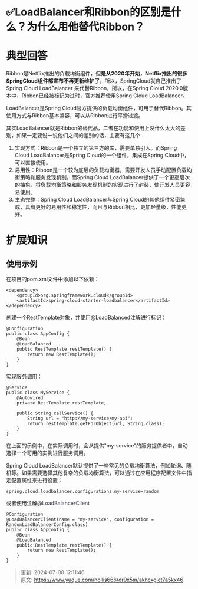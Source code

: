 # ✅LoadBalancer和Ribbon的区别是什么？为什么用他替代Ribbon？

# 典型回答


Ribbon是Netflix推出的负载均衡组件，**但是从2020年开始，Netflix推出的很多SpringCloud组件都宣布不再更新维护了**，所以，SpringCloud就自己推出了Spring Cloud  LoadBalancer 来代替Ribbon，所以，在Spring Cloud 2020.0版本中，Ribbon已经被标记为过时，官方推荐使用Spring Cloud LoadBalancer。



LoadBalancer是Spring Cloud官方提供的负载均衡组件，可用于替代Ribbon。其使用方式与Ribbon基本兼容，可以从Ribbon进行平滑过渡。



其实LoadBalancer就是Ribbon的替代品，二者在功能和使用上没什么太大的差别，如果一定要说一说他们之间的差别的话，主要有这几个：



1. 实现方式：Ribbon是一个独立的第三方的库，需要单独引入。而Spring Cloud LoadBalancer是Spring Cloud的一个组件，集成在Spring Cloud中，可以直接使用。
2. 易用性：Ribbon是一个较为底层的负载均衡器，需要开发人员手动配置负载均衡策略和服务发现机制。而Spring Cloud LoadBalancer提供了一个更高层次的抽象，将负载均衡策略和服务发现机制的实现进行了封装，使开发人员更容易使用。
3. 生态完整：Spring Cloud LoadBalancer与Spring Cloud的其他组件紧密集成，具有更好的易用性和稳定性，而且与Ribbon相比，更加轻量级，性能更好。



# 扩展知识


## 使用示例


在项目的pom.xml文件中添加以下依赖：



```plain
<dependency>
    <groupId>org.springframework.cloud</groupId>
    <artifactId>spring-cloud-starter-loadbalancer</artifactId>
</dependency>
```





创建一个RestTemplate对象，并使用@LoadBalanced注解进行标记：



```plain
@Configuration
public class AppConfig {
    @Bean
    @LoadBalanced
    public RestTemplate restTemplate() {
        return new RestTemplate();
    }
}
```



实现服务调用：



```plain
@Service
public class MyService {
    @Autowired
    private RestTemplate restTemplate;

    public String callService() {
        String url = "http://my-service/my-api";
        return restTemplate.getForObject(url, String.class);
    }
}
```



在上面的示例中，在实际调用时，会从提供"my-service"的服务提供者中，自动选择一个可用的实例进行服务调用。



Spring Cloud LoadBalancer默认提供了一些常见的负载均衡算法，例如轮询、随机等。如果需要选择其他复杂的负载均衡算法，可以通过在应用程序配置文件中指定配置属性来进行设置：



```plain
spring.cloud.loadbalancer.configurations.my-service=random
```



或者使用注解<font style="color:rgb(52, 53, 65);">@LoadBalancerClient </font>

<font style="color:rgb(52, 53, 65);"></font>

```plain
@Configuration
@LoadBalancerClient(name = "my-service", configuration = RandomLoadBalancerConfig.class)
public class AppConfig {
    @Bean
    @LoadBalanced
    public RestTemplate restTemplate() {
        return new RestTemplate();
    }
}
```



> 更新: 2024-07-08 12:11:46  
> 原文: <https://www.yuque.com/hollis666/dr9x5m/akhcxgict7a5kx46>
